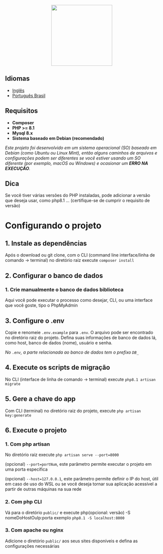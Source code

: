 <p align="center"><a href="https://laravel.com" target="_blank"><img src="https://raw.githubusercontent.com/laravel/art/master/logo-lockup/5%20SVG/2%20CMYK/1%20Full%20Color/laravel-logolockup-cmyk-red.svg" width="200"></a></p>

## Idiomas
- [Inglês](README.md)
- [Português Brasil](README.pt.md)

## Requisitos
- __Composer__
- __PHP >= 8.1__
- __Mysql 8.x__
- __Sistema baseado em Debian (recomendado)__

_Este projeto foi desenvolvido em um sistema operacional (SO) baseado em Debian (como Ubuntu ou Linux Mint), então alguns caminhos de arquivos e configurações podem ser diferentes se você estiver usando um SO diferente (por exemplo, macOS ou Windows) e ocasionar um **ERRO NA EXECUÇÃO**._


## Dica
Se você tiver várias versões do PHP instaladas, pode adicionar a versão que deseja usar, como php8.1 ... (certifique-se de cumprir o requisito de versão)

# Configurando o projeto
## 1. Instale as dependências
Após o download ou git clone, com o CLI (command line interface/linha de comando -> terminal) no diretório raiz execute `composer install`


## 2. Configurar o banco de dados
### 1. Crie manualmente o banco de dados biblioteca
Aqui você pode executar o processo como desejar, CLI, ou uma interface que você goste, tipo o PhpMyAdmin


## 3. Configure o .env
Copie e renomeie `.env.example` para `.env`. O arquivo pode ser encontrado no diretório raiz do projeto.
Defina suas informações de banco de dados lá, como host, banco de dados (nome), usuário e senha.

_No `.env`, a parte relacionada ao banco de dados tem o prefixo `DB_`_

## 4. Execute os scripts de migração
No CLI (interface de linha de comando -> terminal) execute `php8.1 artisan migrate`


## 5. Gere a chave do app
Com CLI (terminal) no diretório raiz do projeto, execute `php artisan key:generate`


## 6. Execute o projeto
### 1. Com php artisan
No diretório raiz execute `php artisan serve --port=8000`

(opcional) `--port=portNum`, este parâmetro permite executar o projeto em uma porta específica

(opcional) `--host=127.0.0.1`, este parâmetro permite definir o IP do host, útil em caso de uso do WSL ou se você deseja tornar sua aplicação acessível a partir de outras máquinas na sua rede

### 2. Com php CLI
Vá para o diretório `public/` e execute php(opcional: versão) -S nomeDoHostOuIp:porta
exemplo `php8.1 -S localhost:8000`

### 3. Com apache ou nginx
Adicione o diretório `public/` aos seus sites disponíveis e defina as configurações necessárias
